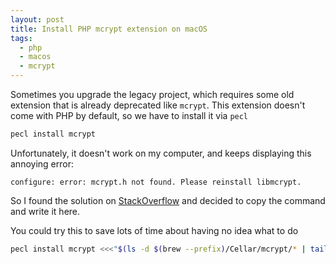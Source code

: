 ```yaml
---
layout: post
title: Install PHP mcrypt extension on macOS
tags:
  - php
  - macos
  - mcrypt
---
```

Sometimes you upgrade the legacy project, which requires some old extension that is already deprecated like `mcrypt`.   This extension doesn't come with PHP by default, so we have to install it via `pecl`

```bash
pecl install mcrypt
```

Unfortunately, it doesn't work on my computer, and keeps displaying this annoying error:
```
configure: error: mcrypt.h not found. Please reinstall libmcrypt.
```

So I found the solution on [StackOverflow](https://stackoverflow.com/a/67761346) and decided to copy the command and write it here.

You could  try this to save lots of time about having no idea what to do

```bash
pecl install mcrypt <<<"$(ls -d $(brew --prefix)/Cellar/mcrypt/* | tail -1)"
```
